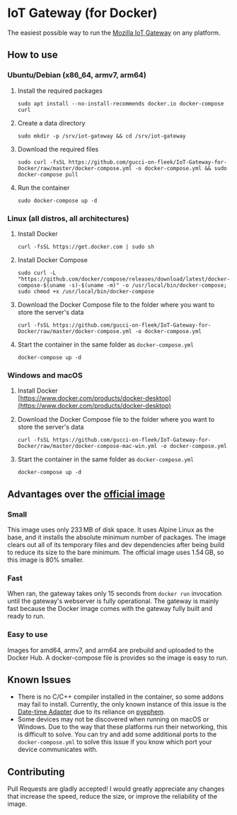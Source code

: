 # IoT Gateway (for Docker)
The easiest possible way to run the [Mozilla IoT Gateway](https://iot.mozilla.org/gateway/) on any platform. 

## How to use
### Ubuntu/Debian (x86_64, armv7, arm64)
1. Install the required packages
    ```
    sudo apt install --no-install-recommends docker.io docker-compose curl
    ```
2. Create a data directory
    ```
    sudo mkdir -p /srv/iot-gateway && cd /srv/iot-gateway
    ```
3. Download the required files
    ```
    sudo curl -fsSL https://github.com/gucci-on-fleek/IoT-Gateway-for-Docker/raw/master/docker-compose.yml -o docker-compose.yml && sudo docker-compose pull
    ```
4. Run the container
    ```
    sudo docker-compose up -d
    ```

### Linux (all distros, all architectures)
1. Install Docker
    ```
    curl -fsSL https://get.docker.com | sudo sh
    ```
2. Install Docker Compose
    ```
    sudo curl -L "https://github.com/docker/compose/releases/download/latest/docker-compose-$(uname -s)-$(uname -m)" -o /usr/local/bin/docker-compose; sudo chmod +x /usr/local/bin/docker-compose
    ```
3. Download the Docker Compose file to the folder where you want to store the server's data
    ```
    curl -fsSL https://github.com/gucci-on-fleek/IoT-Gateway-for-Docker/raw/master/docker-compose.yml -o docker-compose.yml
    ```
4. Start the container in the same folder as `docker-compose.yml`  
    ```
    docker-compose up -d
    ```

### Windows and macOS
1. Install Docker  
    [https://www.docker.com/products/docker-desktop](https://www.docker.com/products/docker-desktop)

2. Download the Docker Compose file to the folder where you want to store the server's data  
    ```
    curl -fsSL https://github.com/gucci-on-fleek/IoT-Gateway-for-Docker/raw/master/docker-compose-mac-win.yml -o docker-compose.yml
    ```    
3. Start the container in the same folder as `docker-compose.yml`  
    ```
    docker-compose up -d
    ```

## Advantages over the [official image](https://hub.docker.com/r/mozillaiot/gateway)
### Small
This image uses only 233 MB of disk space. It uses Alpine Linux as the base, and it installs the absolute minimum number of packages. The image clears out all of its temporary files and dev dependencies after being build to reduce its size to the bare minimum. The official image uses 1.54 GB, so this image is 80% smaller.

### Fast
When ran, the gateway takes only 15 seconds from `docker run` invocation until the gateway's webserver is fully operational. The gateway is mainly fast because the Docker image comes with the gateway fully built and ready to run.

### Easy to use
Images for amd64, armv7, and arm64 are prebuild and uploaded to the Docker Hub. A docker-compose file is provides so the image is easy to run.

## Known Issues
- There is no C/C++ compiler installed in the container, so some addons may fail to install. Currently, the only known instance of this issue is the [Date-time Adapter](https://github.com/tomasy/date-time-adapter) due to its reliance on [pyephem](https://pypi.org/project/pyephem/).
- Some devices may not be discovered when running on macOS or Windows. Due to the way that these platforms run their networking, this is difficult to solve. You can try and add some additional ports to the `docker-compose.yml` to solve this issue if you know which port your device communicates with.

## Contributing
Pull Requests are gladly accepted! I would greatly appreciate any changes that increase the speed, reduce the size, or improve the reliability of the image.
